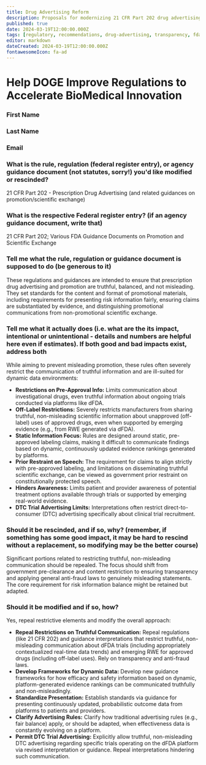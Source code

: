```yaml
---
title: Drug Advertising Reform
description: Proposals for modernizing 21 CFR Part 202 drug advertising regulations in the context of dFDA data transparency
published: true
date: 2024-03-19T12:00:00.000Z
tags: [regulatory, recommendations, drug-advertising, transparency, fda]
editor: markdown
dateCreated: 2024-03-19T12:00:00.000Z
fontawesomeIcon: fa-ad
---
```


# Help DOGE Improve Regulations to Accelerate BioMedical Innovation

### First Name

### Last Name

### Email

### What is the rule, regulation (federal register entry), or agency guidance document (not statutes, sorry!) you'd like modified or rescinded?

21 CFR Part 202 - Prescription Drug Advertising (and related guidances on promotion/scientific exchange)

### What is the respective Federal register entry? (if an agency guidance document, write that)

21 CFR Part 202; Various FDA Guidance Documents on Promotion and Scientific Exchange

### Tell me what the rule, regulation or guidance document is supposed to do (be generous to it)

These regulations and guidances are intended to ensure that prescription drug advertising and promotion are truthful, balanced, and not misleading. They set standards for the content and format of promotional materials, including requirements for presenting risk information fairly, ensuring claims are substantiated by evidence, and distinguishing promotional communications from non-promotional scientific exchange.

### Tell me what it actually does (i.e. what are the its impact, intentional or unintentional - details and numbers are helpful here even if estimates). If both good and bad impacts exist, address both

While aiming to prevent misleading promotion, these rules often severely restrict the communication of truthful information and are ill-suited for dynamic data environments:

* **Restrictions on Pre-Approval Info:** Limits communication about investigational drugs, even truthful information about ongoing trials conducted via platforms like dFDA.
* **Off-Label Restrictions:** Severely restricts manufacturers from sharing truthful, non-misleading scientific information about unapproved (off-label) uses of approved drugs, even when supported by emerging evidence (e.g., from RWE generated via dFDA).
* **Static Information Focus:** Rules are designed around static, pre-approved labeling claims, making it difficult to communicate findings based on dynamic, continuously updated evidence rankings generated by platforms.
* **Prior Restraint on Speech:** The requirement for claims to align strictly with pre-approved labeling, and limitations on disseminating truthful scientific exchange, can be viewed as government prior restraint on constitutionally protected speech.
* **Hinders Awareness:** Limits patient and provider awareness of potential treatment options available through trials or supported by emerging real-world evidence.
* **DTC Trial Advertising Limits:** Interpretations often restrict direct-to-consumer (DTC) advertising specifically about clinical trial recruitment.

### Should it be rescinded, and if so, why? (remember, if something has some good impact, it may be hard to rescind without a replacement, so modifying may be the better course)

Significant portions related to restricting truthful, non-misleading communication should be repealed. The focus should shift from government pre-clearance and content restriction to ensuring transparency and applying general anti-fraud laws to genuinely misleading statements. The core requirement for risk information balance might be retained but adapted.

### Should it be modified and if so, how?

Yes, repeal restrictive elements and modify the overall approach:

* **Repeal Restrictions on Truthful Communication:** Repeal regulations (like 21 CFR 202) and guidance interpretations that restrict truthful, non-misleading communication about dFDA trials (including appropriately contextualized real-time data trends) and emerging RWE for approved drugs (including off-label uses). Rely on transparency and anti-fraud laws.
* **Develop Frameworks for Dynamic Data:** Develop new guidance frameworks for how efficacy and safety information based on dynamic, platform-generated evidence rankings can be communicated truthfully and non-misleadingly.
* **Standardize Presentation:** Establish standards via guidance for presenting continuously updated, probabilistic outcome data from platforms to patients and providers.
* **Clarify Advertising Rules:** Clarify how traditional advertising rules (e.g., fair balance) apply, or should be adapted, when effectiveness data is constantly evolving on a platform.
* **Permit DTC Trial Advertising:** Explicitly allow truthful, non-misleading DTC advertising regarding specific trials operating on the dFDA platform via revised interpretation or guidance. Repeal interpretations hindering such communication.
